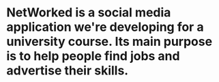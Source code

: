 # NetWorked is a social media application we're developing for a university course. Its main purpose is to help people find jobs and advertise their skills.
